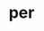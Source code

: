 ---
title: per
meaning: through
ch: [six, 7r, 24rv]
pos: preposition
di: (takes accusative)
six: y
---